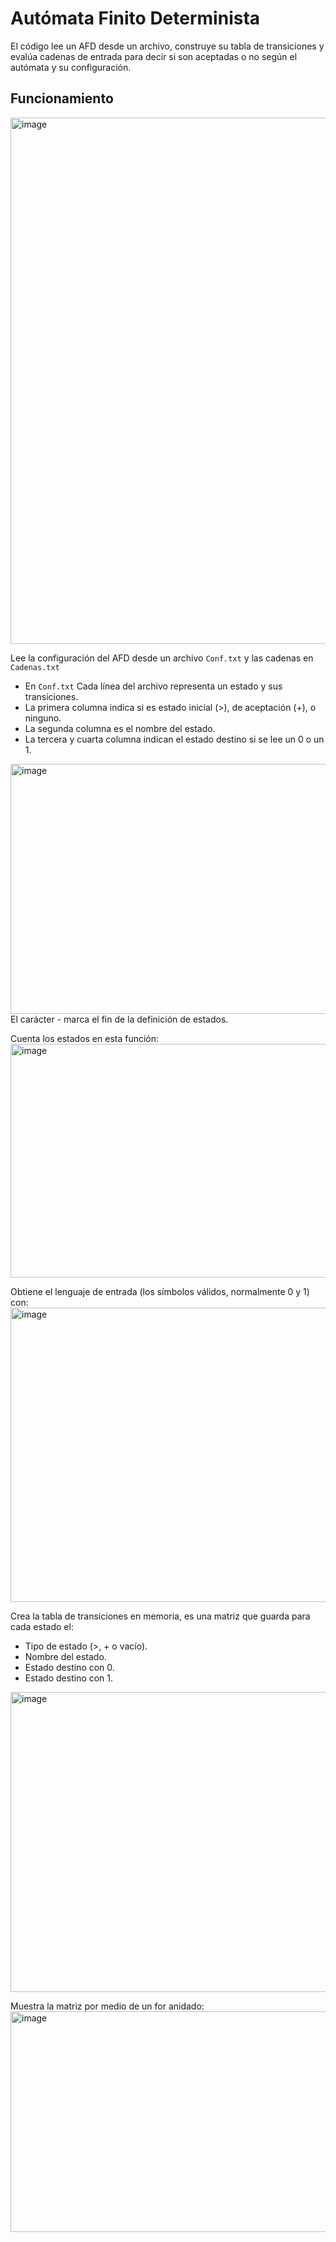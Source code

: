 # Autómata Finito Determinista

El código lee un AFD desde un archivo, construye su tabla de transiciones y evalúa cadenas de entrada para decir si son aceptadas o no según el autómata y su configuración.

## Funcionamiento
<img width="654" height="842" alt="image" src="https://github.com/user-attachments/assets/0a570cd2-f623-465d-bfab-506b3b16f17b" />

Lee la configuración del AFD desde un archivo <code>Conf.txt</code> y las cadenas en <code>Cadenas.txt</code>
- En <code>Conf.txt</code> Cada línea del archivo representa un estado y sus transiciones.
- La primera columna indica si es estado inicial (>), de aceptación (+), o ninguno.
- La segunda columna es el nombre del estado.
- La tercera y cuarta columna indican el estado destino si se lee un 0 o un 1.

<img width="1049" height="400" alt="image" src="https://github.com/user-attachments/assets/a59dca08-59f1-4bc3-a887-b6511bac61ab" />
El carácter - marca el fin de la definición de estados.


Cuenta los estados en esta función:
<img width="519" height="374" alt="image" src="https://github.com/user-attachments/assets/9e277e85-0067-49b6-91a8-7741b0ba92c4" />


Obtiene el lenguaje de entrada (los símbolos válidos, normalmente 0 y 1) con:
<img width="635" height="471" alt="image" src="https://github.com/user-attachments/assets/0deb14d8-67d0-4f4f-981b-3bb8ed3d7eb3" />


Crea la tabla de transiciones en memoria, es una matriz que guarda para cada estado el:
- Tipo de estado (>, + o vacío).
- Nombre del estado.
- Estado destino con 0.
- Estado destino con 1.

<img width="635" height="480" alt="image" src="https://github.com/user-attachments/assets/bbbe3faa-1199-4e32-9f3e-1fd00aaa0217" />


Muestra la matriz por medio de un for anidado:
<img width="585" height="353" alt="image" src="https://github.com/user-attachments/assets/27ddcd92-777d-4f03-81f8-55e676c3e4bc" />
